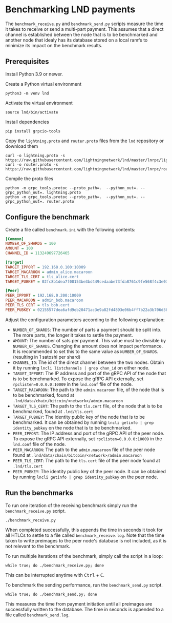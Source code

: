 # Benchmarking LND payments

The `benchmark_receive.py` and `benchmark_send.py` scripts measure the time it takes to receive or send a multi-part payment. This assumes that a direct channel is established between the node that is to be benchmarked and another node that idealy has its database stored on a local ramfs to minimize its impact on the benchmark results.

## Prerequisites

Install Python 3.9 or newer.

Create a Python virtual environment

```shell
python3 -m venv lnd
```

Activate the virtual environment

```shell
source lnd/bin/activate
```

Install dependencies

```shell
pip install grpcio-tools
```

Copy the `lightning.proto` and `router.proto` files from the `lnd` repository or download them

```shell
curl -o lightning.proto -s https://raw.githubusercontent.com/lightningnetwork/lnd/master/lnrpc/lightning.proto
curl -o router.proto -s https://raw.githubusercontent.com/lightningnetwork/lnd/master/lnrpc/routerrpc/router.proto
```

Compile the proto files

```shell
python -m grpc_tools.protoc --proto_path=.  --python_out=. --grpc_python_out=. lightning.proto
python -m grpc_tools.protoc --proto_path=.  --python_out=. --grpc_python_out=. router.proto
```

## Configure the benchmark

Create a file called `benchmark.ini` with the following contents:

```ini
[Common]
NUMBER_OF_SHARDS = 100
AMOUNT = 100
CHANNEL_ID = 113249697726465

[Target]
TARGET_IPPORT = 192.168.0.100:10009
TARGET_MACAROON = admin_alice.macaroon
TARGET_TLS_CERT = tls_alice.cert
TARGET_PUBKEY = 02fc8b1dea7f00153be3bd449cedaabe73fda8761c9fe568f4c3e035b766530161

[Peer]
PEER_IPPORT = 192.168.0.200:10009
PEER_MACAROON = admin_bob.macaroon
PEER_TLS_CERT = tls_bob.cert
PEER_PUBKEY = 02155577dea6afd9eb20471ac3e9a82fd4893e06b4ff7b22a3b706d381faca3eff
```

Adjust the configuration parameters according to the following explanation:

* `NUMBER_OF_SHARDS`: The number of parts a payment should be split into. The more parts, the longer it takes to settle the payment.
* `AMOUNT`: The number of sats per payment. This value must be divisible by `NUMBER_OF_SHARDS`. Changing the amount does not impact performance. It is recommended to set this to the same value as `NUMBER_OF_SHARDS`. (resulting in 1 satoshi per shard)
* `CHANNEL_ID`: The id of the direct channel between the two nodes. Obtain it by running `lncli listchannels | grep chan_id` on either node.
* `TARGET_IPPORT`: The IP address and port of the gRPC API of the node that is to be benchmarked. To expose the gRPC API externally, set `rpclisten=0.0.0.0:10009` in the `lnd.conf` file of the node.
* `TARGET_MACAROON`: The path to the `admin.macaroon` file, of the node that is to be benchmarked, found at `.lnd/data/chain/bitcoin/<network>/admin.macaroon`
* `TARGET_TLS_CERT`: The path to the `tls.cert` file, of the node that is to be benchmarked, found at `.lnd/tls.cert`
* `TARGET_PUBKEY`: The identity public key of the node that is to be benchmarked. It can be obtained by running `lncli getinfo | grep identity_pubkey` on the node that is to be benchmarked.
* `PEER_IPPORT`: The IP address and port of the gRPC API of the peer node. To expose the gRPC API externally, set `rpclisten=0.0.0.0:10009` in the `lnd.conf` file of the node.
* `PEER_MACAROON`: The path to the `admin.macaroon` file of the peer node found at `.lnd/data/chain/bitcoin/<network>/admin.macaroon`
* `PEER_TLS_CERT`: The path to the `tls.cert` file of the peer node found at `.lnd/tls.cert`
* `PEER_PUBKEY`: The identity public key of the peer node. It can be obtained by running `lncli getinfo | grep identity_pubkey` on the peer node.

## Run the benchmarks

To run one iteration of the receiving benchmark simply run the `benchmark_receive.py` script.

```shell
./benchmark_receive.py
```

When completed successfully, this appends the time in seconds it took for all HTLCs to settle to a file called `benchmark_receive.log`. Note that the time taken to write preimages to the peer node's database is not included, as it is not relevant to the benchmark.

To run multiple iterations of the benchmark, simply call the script in a loop:

```shell
while true; do ./benchmark_receive.py; done
```

This can be interrupted anytime with <kbd>Ctrl</kbd> + <kbd>C</kbd>.

To benchmark the sending performance, run the `benchmark_send.py` script.

```shell
while true; do ./benchmark_send.py; done
```

This measures the time from payment initiation until all preimages are successfully written to the database. The time in seconds is appended to a file called `benchmark_send.log`.
